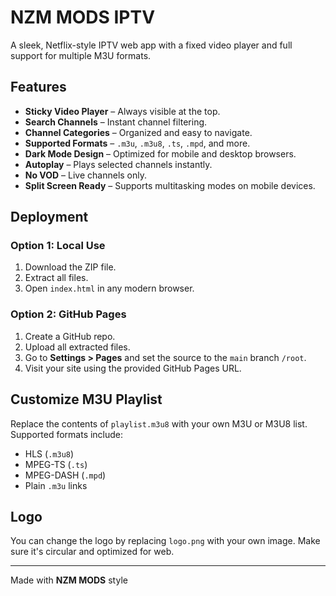 # NZM MODS IPTV

A sleek, Netflix-style IPTV web app with a fixed video player and full support for multiple M3U formats.

## Features

- **Sticky Video Player** – Always visible at the top.
- **Search Channels** – Instant channel filtering.
- **Channel Categories** – Organized and easy to navigate.
- **Supported Formats** – `.m3u`, `.m3u8`, `.ts`, `.mpd`, and more.
- **Dark Mode Design** – Optimized for mobile and desktop browsers.
- **Autoplay** – Plays selected channels instantly.
- **No VOD** – Live channels only.
- **Split Screen Ready** – Supports multitasking modes on mobile devices.

## Deployment

### Option 1: Local Use
1. Download the ZIP file.
2. Extract all files.
3. Open `index.html` in any modern browser.

### Option 2: GitHub Pages
1. Create a GitHub repo.
2. Upload all extracted files.
3. Go to **Settings > Pages** and set the source to the `main` branch `/root`.
4. Visit your site using the provided GitHub Pages URL.

## Customize M3U Playlist

Replace the contents of `playlist.m3u8` with your own M3U or M3U8 list. Supported formats include:
- HLS (`.m3u8`)
- MPEG-TS (`.ts`)
- MPEG-DASH (`.mpd`)
- Plain `.m3u` links

## Logo

You can change the logo by replacing `logo.png` with your own image. Make sure it's circular and optimized for web.

---

Made with **NZM MODS** style
